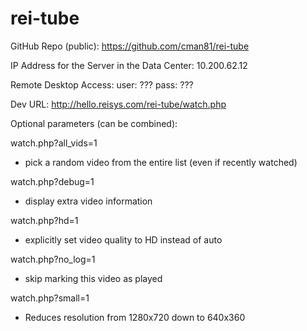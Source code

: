 rei-tube
========
GitHub Repo (public): https://github.com/cman81/rei-tube

IP Address for the Server in the Data Center:
10.200.62.12

Remote Desktop Access:
user: ???
pass: ???

Dev URL: http://hello.reisys.com/rei-tube/watch.php

Optional parameters (can be combined):

watch.php?all_vids=1
- pick a random video from the entire list (even if recently watched)

watch.php?debug=1
- display extra video information

watch.php?hd=1
- explicitly set video quality to HD instead of auto

watch.php?no_log=1
- skip marking this video as played

watch.php?small=1
- Reduces resolution from 1280x720 down to 640x360
